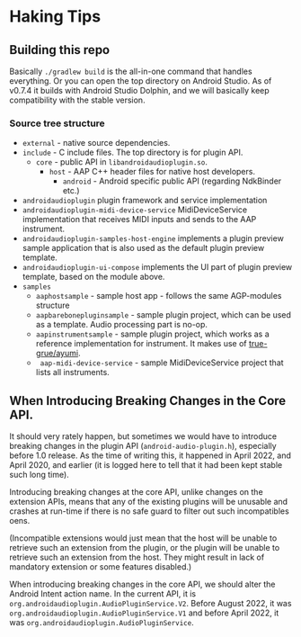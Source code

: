 # Haking Tips

## Building this repo

Basically `./gradlew build` is the all-in-one command that handles everything. Or you can open the top directory on Android Studio. As of v0.7.4 it builds with Android Studio Dolphin, and we will basically keep compatibility with the stable version.

### Source tree structure

- `external` - native source dependencies.
- `include` - C include files. The top directory is for plugin API.
  - `core` - public API in `libandroidaudioplugin.so`.
    - `host` - AAP C++ header files for native host developers.
      - `android` - Android specific public API (regarding NdkBinder etc.)
- `androidaudioplugin` plugin framework and service implementation
- `androidaudioplugin-midi-device-service` MidiDeviceService implementation that receives MIDI inputs and sends to the AAP instrument.
- `androidaudioplugin-samples-host-engine` implements a plugin preview sample application that is also used as the default plugin preview template.
- `androidaudioplugin-ui-compose` implements the UI part of plugin preview template, based on the module above.
- `samples`
  - `aaphostsample` - sample host app - follows the same AGP-modules structure
  - `aapbarebonepluginsample` - sample plugin project, which can be used as a template. Audio processing part is no-op.
  - `aapinstrumentsample` - sample plugin project, which works as a reference implementation for instrument. It makes use of [true-grue/ayumi](https://github.com/true-grue/ayumi).
  - ` aap-midi-device-service` - sample MidiDeviceService project that lists all instruments.
 

## When Introducing Breaking Changes in the Core API.

It should very rately happen, but sometimes we would have to introduce breaking changes in the plugin API (`android-audio-plugin.h`), especially before 1.0 release. As the time of writing this, it happened in April 2022, and April 2020, and earlier (it is logged here to tell that it had been kept stable such long time).

Introducing breaking changes at the core API, unlike changes on the extension APIs, means that any of the existing plugins will be unusable and crashes at run-time if there is no safe guard to filter out such incompatibles oens.

(Incompatible extensions would just mean that the host will be unable to retrieve such an extension from the plugin, or the plugin will be unable to retrieve such an extension from the host. They might result in lack of mandatory extension or  some features disabled.)

When introducing breaking changes in the core API, we should alter the Android Intent action name. In the current API, it is `org.androidaudioplugin.AudioPluginService.V2`. Before August 2022, it was `org.androidaudioplugin.AudioPluginService.V1` and before April 2022, it was `org.androidaudioplugin.AudioPluginService`.
